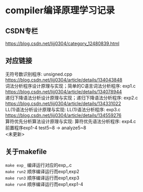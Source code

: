 # compiler编译原理学习记录  
## CSDN专栏  
<https://blog.csdn.net/lijj0304/category_12480839.html>
## 对应链接  
无符号数识别程序: unsigned.cpp  
<https://blog.csdn.net/lijj0304/article/details/134043848>  
词法分析程序设计原理与实现；简单的C语言词法分析程序: exp1.c  
<https://blog.csdn.net/lijj0304/article/details/134078944>  
递归下降语法分析设计原理与实现；递归下降语法分析程序: exp2.c  
<https://blog.csdn.net/lijj0304/article/details/134331022>  
LL(1)语法分析设计原理与实现: LL(1)语法分析程序: exp3.c  
<https://blog.csdn.net/lijj0304/article/details/134559276>  
算符优先分析算法设计原理与实现: 算符优先语法分析程序: exp4.c  
前置程序exp1-4 test5~8 -> analyze5~8   
<未更新>  
## 关于makefile  
`make exp_` 编译运行对应的exp_.c  
`make run2` 顺序编译运行而exp1,exp2  
`make run3` 顺序编译运行而exp1,exp3  
`make run4` 顺序编译运行而exp1,exp1-4  
